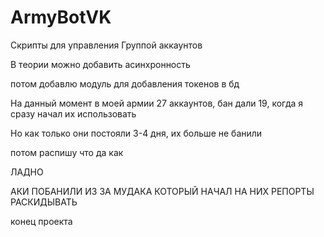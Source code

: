# ArmyBotVK

Скрипты для управления Группой аккаунтов

В теории можно добавить асинхронность

потом добавлю модуль для добавления токенов в бд

На данный момент в моей армии 27 аккаунтов, бан дали 19, когда я сразу начал их использовать

Но как только они постояли 3-4 дня, их больше не банили

потом распишу что да как

ЛАДНО

АКИ ПОБАНИЛИ ИЗ ЗА МУДАКА КОТОРЫЙ НАЧАЛ НА НИХ РЕПОРТЫ РАСКИДЫВАТЬ

конец проекта

